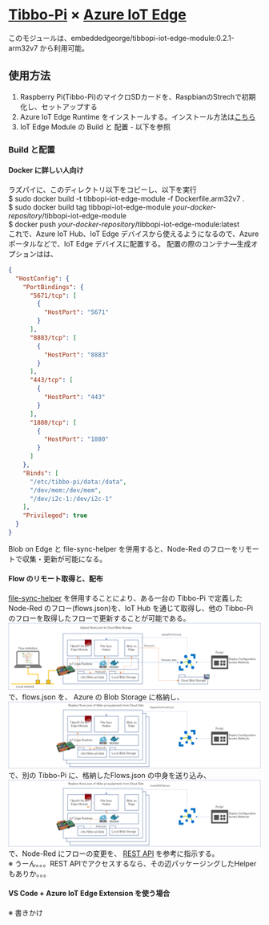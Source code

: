 # [Tibbo-Pi](https://tibbo-pi.co-works.co.jp/) × [Azure IoT Edge](https://docs.microsoft.com/ja-jp/azure/iot-edge/) 
このモジュールは、embeddedgeorge/tibbopi-iot-edge-module:0.2.1-arm32v7 から利用可能。 

## 使用方法 
1. Raspberry Pi(Tibbo-Pi)のマイクロSDカードを、RaspbianのStrechで初期化し、セットアップする 
2. Azure IoT Edge Runtime をインストールする。インストール方法は[こちら](https://docs.microsoft.com/ja-jp/azure/iot-edge/how-to-install-iot-edge-linux) 
3. IoT Edge Module の Build と 配置 - 以下を参照 

### Build と配置 
#### Docker に詳しい人向け 
ラズパイに、このディレクトリ以下をコピーし、以下を実行  
$ sudo docker build -t tibbopi-iot-edge-module -f Dockerfile.arm32v7 .  
$ sudo docker build tag tibbopi-iot-edge-module <i>your-docker-repository</i>/tibbopi-iot-edge-module  
$ docker push <i>your-docker-repository</i>/tibbopi-iot-edge-module:latest  
これで、Azure IoT Hub、IoT Edge デバイスから使えるようになるので、Azure ポータルなどで、IoT Edge デバイスに配置する。 
配置の際のコンテナ―生成オプションはは、  
```json
{
  "HostConfig": {
    "PortBindings": {
      "5671/tcp": [
        {
          "HostPort": "5671"
        }
      ],
      "8883/tcp": [
        {
          "HostPort": "8883"
        }
      ],
      "443/tcp": [
        {
          "HostPort": "443"
        }
      ],
      "1880/tcp": [
        {
          "HostPort": "1880"
        }
      ]
    },
    "Binds": [
      "/etc/tibbo-pi/data:/data",
      "/dev/mem:/dev/mem",
      "/dev/i2c-1:/dev/i2c-1"
    ],
    "Privileged": true
  }
}
```

Blob on Edge と file-sync-helper を併用すると、Node-Red のフローをリモートで収集・更新が可能になる。 

#### Flow のリモート取得と、配布  
[file-sync-helper](../../helper/NodeRedHelperModules/modules/FyleSyncHelperModule) を併用することにより、ある一台の Tibbo-Pi で定義した Node-Red のフロー(flows.json)を、IoT Hub を通じて取得し、他の Tibbo-Pi のフローを取得したフローで更新することが可能である。  
![UploadFileToCLoud](../../doc/images/UploadFLowsJsonToCloud.png) 
で、flows.json を、 Azure の Blob Storage に格納し、 
![ReplaceFlowsJson](../../doc/images/ReplaceFlowsJson.png) 
で、別の Tibbo-Pi に、格納したFlows.json の中身を送り込み、 
![InvokeRESTService](../../doc/images/InvokeRESTService.png)
で、Node-Red にフローの変更を、 [REST API](https://nodered.org/docs/api/) を参考に指示する。  
※ うーん。。。REST APIでアクセスするなら、その辺パッケージングしたHelperもありか。。。

#### VS Code + Azure IoT Edge Extension を使う場合  

※ 書きかけ 
